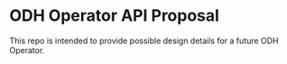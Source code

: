 # ODH Operator API Proposal

This repo is intended to provide possible design details for a future ODH Operator.